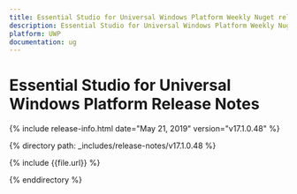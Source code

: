 ```yaml
---
title: Essential Studio for Universal Windows Platform Weekly Nuget release Release Notes  
description: Essential Studio for Universal Windows Platform Weekly Nuget release Release Notes  
platform: UWP
documentation: ug
---
```


# Essential Studio for Universal Windows Platform  Release Notes  

{% include release-info.html date="May 21, 2019"  version="v17.1.0.48" %} 


{% directory path: _includes/release-notes/v17.1.0.48 %}

{% include {{file.url}} %}

{% enddirectory %}